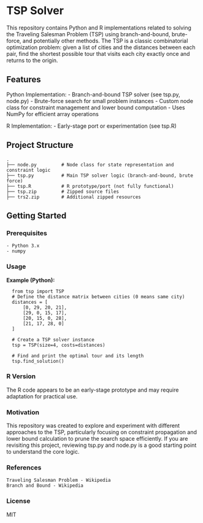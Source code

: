 # TSP Solver

This repository contains Python and R implementations related to solving the Traveling Salesman Problem (TSP) using branch-and-bound, brute-force, and potentially other methods. The TSP is a classic combinatorial optimization problem: given a list of cities and the distances between each pair, find the shortest possible tour that visits each city exactly once and returns to the origin.

## Features

Python Implementation:
      - Branch-and-bound TSP solver (see tsp.py, node.py)
      - Brute-force search for small problem instances
      - Custom node class for constraint management and lower bound computation
      - Uses NumPy for efficient array operations

R Implementation:
      - Early-stage port or experimentation (see tsp.R)

## Project Structure


    .
    ├── node.py         # Node class for state representation and constraint logic
    ├── tsp.py          # Main TSP solver logic (branch-and-bound, brute force)
    ├── tsp.R           # R prototype/port (not fully functional)
    ├── tsp.zip         # Zipped source files
    ├── trs2.zip        # Additional zipped resources


## Getting Started
### Prerequisites

    - Python 3.x
    - numpy

### Usage

**Example (Python):**

      from tsp import TSP
      # Define the distance matrix between cities (0 means same city)
      distances = [
          [0, 29, 20, 21],
          [29, 0, 15, 17],
          [20, 15, 0, 28],
          [21, 17, 28, 0]
      ]
      
      # Create a TSP solver instance
      tsp = TSP(size=4, costs=distances)
      
      # Find and print the optimal tour and its length
      tsp.find_solution()
      
    
### R Version

The R code appears to be an early-stage prototype and may require adaptation for practical use.

### Motivation

This repository was created to explore and experiment with different approaches to the TSP, particularly focusing on constraint propagation and lower bound calculation to prune the search space efficiently.
If you are revisiting this project, reviewing tsp.py and node.py is a good starting point to understand the core logic.


### References

    Traveling Salesman Problem - Wikipedia
    Branch and Bound - Wikipedia

### License

MIT
